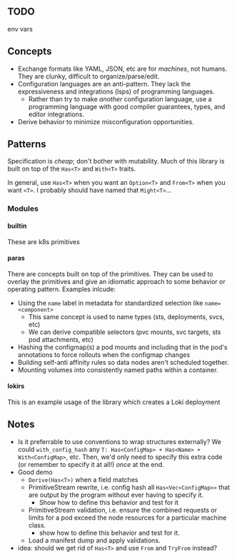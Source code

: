 ## TODO
env vars

## Concepts

* Exchange formats like YAML, JSON, etc are for _machines_, not humans. They are clunky, difficult to organize/parse/edit.
* Configuration languages are an anti-pattern. They lack the expressiveness and integrations (lsps) of programming languages.
  * Rather than try to make _another_ configuration language, use a programming language with good compiler guarantees, types, and editor integrations.
* Derive behavior to minimize misconfiguration opportunities.

## Patterns

Specification is _cheap_; don't bother with mutability. Much of this library is built on top
of the `Has<T>` and `With<T>` traits.

In general, use `Has<T>` when you want an `Option<T>` and `From<T>` when you want `<T>`.
I probably should have named that `Might<T>`...


### Modules

#### builtin

These are k8s primitives

#### paras

There are concepts built on top of the primitives. They can be used to overlay the primitives and give an idiomatic approach to some behavior or operating pattern. Examples inlcude:
* Using the `name` label in metadata for standardized selection like `name=<component>`
  * This same concept is used to name types (sts, deployments, svcs, etc)
  * We can derive compatible selectors (pvc mounts, svc targets, sts pod attachments, etc)
* Hashing the configmap(s) a pod mounts and including that in the pod's annotations to force rollouts when the configmap changes
* Building self-anti affinity rules so data nodes aren't scheduled together.
* Mounting volumes into consistently named paths within a container.

#### lokirs

This is an example usage of the library which creates a Loki deployment

## Notes
* Is it preferrable to use conventions to wrap structures externally? We could `with_config_hash` any `T: Has<ConfigMap> + Has<Name> + With<ConfigMap>`, etc. Then, we'd only need to specify this extra code (or remember to specify it at all!) _once_ at the end.
* Good demo
  * `Derive(Has<T>)` when a field matches
  * PrimitiveStream rewrite, i.e. config hash all `Has<Vec<ConfigMap>>` that are output by the program without ever having to specify it.
    * Show how to define this behavior and test for it
  * PrimitiveStream validation, i.e. ensure the combined requests or limits for a pod exceed the node resources for a particular machine class.
    * show how to define this behavior and test for it.
  * Load a manifest dump and apply validations.
* idea: should we get rid of `Has<T>` and use `From` and `TryFrom` instead?
